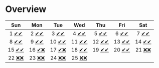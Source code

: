 # Overview

| Sun  | Mon  | Tue  | Wed  | Thu  | Fri  | Sat  |
|:----:|:----:|:----:|:----:|:----:|:----:|:----:|
| 1 [✔](https://github.com/phamiliarity/aoc/blob/main/2024/day01_1.py)[✔](https://github.com/phamiliarity/aoc/blob/main/2024/day01_2.py) | 2 [✔](https://github.com/phamiliarity/aoc/blob/main/2024/day02_1.py)[✔](https://github.com/phamiliarity/aoc/blob/main/2024/day02_2.py) | 3 [✔](https://github.com/phamiliarity/aoc/blob/main/2024/day03_1.py)[✔](https://github.com/phamiliarity/aoc/blob/main/2024/day03_2.py) | 4 [✔](https://github.com/phamiliarity/aoc/blob/main/2024/day04_1.py)[✔](https://github.com/phamiliarity/aoc/blob/main/2024/day04_2.py) | 5 [✔](https://github.com/phamiliarity/aoc/blob/main/2024/day05_1.py)[✔](https://github.com/phamiliarity/aoc/blob/main/2024/day05_2.py) | 6 [✔](https://github.com/phamiliarity/aoc/blob/main/2024/day06_1.py)[✔](https://github.com/phamiliarity/aoc/blob/main/2024/day06_2.py) | 7 [✔](https://github.com/phamiliarity/aoc/blob/main/2024/day07_1.py)[✔](https://github.com/phamiliarity/aoc/blob/main/2024/day07_2.py) |
| 8 [✔](https://github.com/phamiliarity/aoc/blob/main/2024/day08_1.py)[✔](https://github.com/phamiliarity/aoc/blob/main/2024/day08_2.py) | 9 [✔](https://github.com/phamiliarity/aoc/blob/main/2024/day09_1.py)[✔](https://github.com/phamiliarity/aoc/blob/main/2024/day09_2.py) | 10 [✔](https://github.com/phamiliarity/aoc/blob/main/2024/day10_1.py)[✔](https://github.com/phamiliarity/aoc/blob/main/2024/day10_2.py) | 11 [✔](https://github.com/phamiliarity/aoc/blob/main/2024/day11_1.py)[✔](https://github.com/phamiliarity/aoc/blob/main/2024/day11_2.py) | 12 [✔](https://github.com/phamiliarity/aoc/blob/main/2024/day12_1.py)[✔](https://github.com/phamiliarity/aoc/blob/main/2024/day12_2.py) | 13 [✔](https://github.com/phamiliarity/aoc/blob/main/2024/day13_1.py)[✔](https://github.com/phamiliarity/aoc/blob/main/2024/day13_2.py) | 14 [✔](https://github.com/phamiliarity/aoc/blob/main/2024/day14_1.py)[✔](https://github.com/phamiliarity/aoc/blob/main/2024/day14_2.py) |
| 15 [✔](https://github.com/phamiliarity/aoc/blob/main/2024/day15_1.py)[✔](https://github.com/phamiliarity/aoc/blob/main/2024/day15_2.py) | 16 [✔](https://github.com/phamiliarity/aoc/blob/main/2024/day16_1.py)[❌](https://github.com/phamiliarity/aoc/blob/main/2024/day16_2.py) | 17 [✔](https://github.com/phamiliarity/aoc/blob/main/2024/day17_1.py)[❌](https://github.com/phamiliarity/aoc/blob/main/2024/day17_2.py) | 18 [✔](https://github.com/phamiliarity/aoc/blob/main/2024/day18_1.py)[✔](https://github.com/phamiliarity/aoc/blob/main/2024/day18_2.py) | 19 [✔](https://github.com/phamiliarity/aoc/blob/main/2024/day19_1.py)[✔](https://github.com/phamiliarity/aoc/blob/main/2024/day19_2.py) | 20 [✔](https://github.com/phamiliarity/aoc/blob/main/2024/day20_1.py)[✔](https://github.com/phamiliarity/aoc/blob/main/2024/day20_2.py) | 21 [❌](https://github.com/phamiliarity/aoc/blob/main/2024/day21_1.py)[❌](https://github.com/phamiliarity/aoc/blob/main/2024/day21_2.py) |
| 22 [❌](https://github.com/phamiliarity/aoc/blob/main/2024/day22_1.py)[❌](https://github.com/phamiliarity/aoc/blob/main/2024/day22_2.py) | 23 [❌](https://github.com/phamiliarity/aoc/blob/main/2024/day23_1.py)[❌](https://github.com/phamiliarity/aoc/blob/main/2024/day23_2.py) | 24 [❌](https://github.com/phamiliarity/aoc/blob/main/2024/day24_1.py)[❌](https://github.com/phamiliarity/aoc/blob/main/2024/day24_2.py) | 25 [❌](https://github.com/phamiliarity/aoc/blob/main/2024/day25_1.py)[❌](https://github.com/phamiliarity/aoc/blob/main/2024/day25_2.py) |      |      |      |
